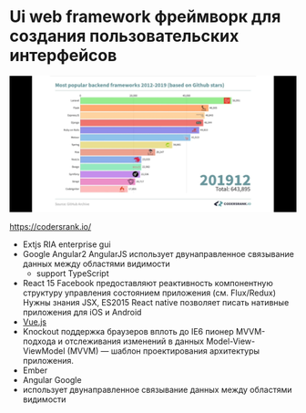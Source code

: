 # Ui web framework фреймворк для создания пользовательских интерфейсов

![top2019](../../img/technology/framework/top.2019.be.framework.jpg)

https://codersrank.io/

- Extjs
	RIA enterprise gui
- Google Angular2
	AngularJS использует двунаправленное связывание данных между областями видимости
  - support TypeScript
- React 15 Facebook
	предоставляют реактивность
	компонентную структуру
	управления состоянием приложения (см. Flux/Redux)
	Нужны знания JSX, ES2015
	React native позволяет писать нативные приложения для iOS и Android
- [Vue.js](vuejs.md)
- Knockout
	поддержка браузеров вплоть до IE6
	пионер MVVM-подхода и отслеживания изменений в данных
	Model-View-ViewModel (MVVM) — шаблон проектирования архитектуры приложения.
- Ember
- Angular Google
- использует двунаправленное связывание данных между областями видимости